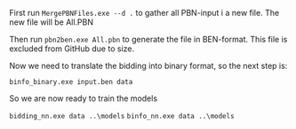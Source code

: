 First run
```MergePBNFiles.exe --d .```
to gather all PBN-input i a new file. The new file will be All.PBN

Then run 
```pbn2ben.exe All.pbn```
to generate the file in BEN-format. This file is excluded from GitHub due to size.

Now we need to translate the bidding into binary format, so the next step is:

```binfo_binary.exe input.ben data```

So we are now ready to train the models

```bidding_nn.exe data ..\models```
```binfo_nn.exe data ..\models```

